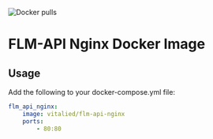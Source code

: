 ![Docker pulls](https://img.shields.io/docker/pulls/vitalied/flm-api-nginx.svg?style=flat)

# FLM-API Nginx Docker Image

## Usage

Add the following to your docker-compose.yml file:

```YAML
flm_api_nginx:
    image: vitalied/flm-api-nginx
    ports:
        - 80:80
```

